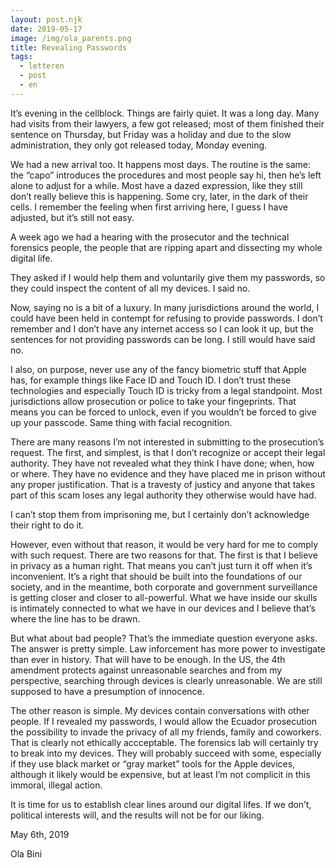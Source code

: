 ```yaml
---
layout: post.njk
date: 2019-05-17
image: /img/ola_parents.png
title: Revealing Passwords
tags:
  - letteren
  - post
  - en
---
```

It’s evening in the cellblock. Things are fairly quiet. It was a long day. Many had visits from their lawyers, a few got released; most of them finished their sentence on Thursday, but Friday was a holiday and due to the slow administration, they only got released today, Monday evening.

We had a new arrival too. It happens most days. The routine is the same: the “capo” introduces the procedures and most people say hi, then he’s left alone to adjust for a while. Most have a dazed expression, like they still don’t really believe this is happening. Some cry, later, in the dark of their cells. I remember the feeling when first arriving here, I guess I have adjusted, but it’s still not easy.

A week ago we had a hearing with the prosecutor and the technical forensics people, the people that are ripping apart and dissecting my whole digital life.

They asked if I would help them and voluntarily give them my passwords, so they could inspect the content of all my devices. I said no.

Now, saying no is a bit of a luxury. In many jurisdictions around the world, I could have been held in contempt for refusing to provide passwords. I don’t remember and I don’t have any internet access so I can look it up, but the sentences for not providing passwords can be long. I still would have said no.

I also, on purpose, never use any of the fancy biometric stuff that Apple has, for example things like  Face ID and Touch ID. I don’t trust these technologies and especially Touch ID  is tricky from a legal standpoint. Most jurisdictions allow prosecution or police to take your fingeprints. That means you can be forced to unlock, even if you wouldn’t be forced to give up your passcode. Same thing with facial recognition.

There are many reasons I’m not interested in submitting to the prosecution’s request. The first, and simplest, is that I don’t recognize or accept their legal authority. They have not revealed what they think I have done; when, how or where. They have no evidence and they have placed me in prison without any proper justification. That is a travesty of justicy and anyone that takes part of this scam loses any legal authority they otherwise would have had.

I can’t stop them from imprisoning me, but I certainly don’t acknowledge their right to do it.

However, even without that reason, it would be very hard for me to comply with such request. There are two reasons for that. The first is that I believe in privacy as a human right. That means you can’t just turn it off when it’s inconvenient. It’s a right that should be built into the foundations of our society, and in the meantime, both corporate and government surveillance is getting closer and closer to all-powerful. What we have inside our skulls is intimately connected to what we have in our devices and I believe that’s where the line has to be drawn.

But what about bad people? That’s the immediate question everyone asks. The answer is pretty simple. Law inforcement has more power to investigate than ever in history. That will have to be enough. In the US, the 4th amendment protects against unreasonable searches and from my perspective, searching through devices is clearly unreasonable. We are still supposed to have a presumption of innocence.

The other reason is simple. My devices contain conversations with other people. If I revealed my passwords, I would allow the Ecuador prosecution the possibility to invade the privacy of all my friends, family and coworkers. That is clearly not ethically accceptable.
The forensics lab will certainly try to break into my devices. They will probably succeed with some, especially if they use black market or “gray market” tools for the Apple devices, although it likely would be expensive, but at least I’m not complicit in this immoral, illegal action.

It is time for us to establish clear lines around our digital lifes. If we don’t, political interests will, and the results will not be for our liking.

May 6th, 2019

Ola Bini
